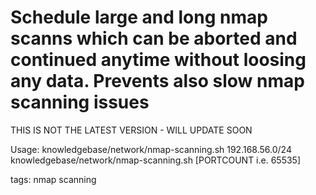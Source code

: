 # Schedule large and long nmap scanns which can be aborted and continued anytime without loosing any data. Prevents also slow nmap scanning issues

THIS IS NOT THE LATEST VERSION - WILL UPDATE SOON

Usage:
knowledgebase/network/nmap-scanning.sh 192.168.56.0/24
knowledgebase/network/nmap-scanning.sh <directory-to-previous-scan> [PORTCOUNT i.e. 65535]


 tags: nmap scanning
